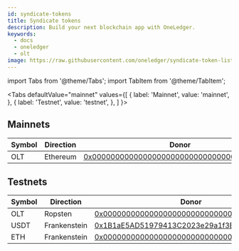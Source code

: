 ```yaml
---
id: syndicate-tokens
title: Syndicate tokens
description: Build your next blockchain app with OneLedger.
keywords:
  - docs
  - oneledger
  - olt
image: https://raw.githubusercontent.com/oneledger/syndicate-token-list/master/logo.svg
---
```


import Tabs from '@theme/Tabs';
import TabItem from '@theme/TabItem';

<Tabs
defaultValue="mainnet"
values={[
{ label: 'Mainnet', value: 'mainnet', },
{ label: 'Testnet', value: 'testnet', },
]
}>

<TabItem value="mainnet">

## Mainnets

| Symbol | Direction              | Donor                                                                                                                                                    | Syndicate                                                                                                             |
|--------|------------------------|----------------------------------------------------------------------------------------------------------------------------------------------------------|-----------------------------------------------------------------------------------------------------------------------|
| OLT    | Ethereum | [0x0000000000000000000000000000000000000000](https://mainnet-explorer.oneledger.network/address/0x0000000000000000000000000000000000000000/transactions) | [0xBdE61AabC13B8419d4b72b74B254A1629858e026](https://etherscan.io/address/0xBdE61AabC13B8419d4b72b74B254A1629858e026) |
</TabItem>

<TabItem value="testnet">

## Testnets

| Symbol | Direction                | Donor                                                                                                                                                         | Syndicate                                                                                                                                                     |
|--------|--------------------------|---------------------------------------------------------------------------------------------------------------------------------------------------------------|---------------------------------------------------------------------------------------------------------------------------------------------------------------|
| OLT    | Ropsten | [0x0000000000000000000000000000000000000000](https://frankenstein-explorer.oneledger.network/address/0x0000000000000000000000000000000000000000/transactions) | [0xD1Ce90a514ac959A4857c01a2b8cA16a054525e7](https://ropsten.etherscan.io/address/0xD1Ce90a514ac959A4857c01a2b8cA16a054525e7)                                 |
| USDT   | Frankenstein | [0x1B1aE5AD51979413C2023e29a1f3E10A09285285](https://ropsten.etherscan.io/address/0x1B1aE5AD51979413C2023e29a1f3E10A09285285)                                 | [0x110a13FC3efE6A245B50102D2d79B3E76125Ae83](https://frankenstein-explorer.oneledger.network/address/0x110a13FC3efE6A245B50102D2d79B3E76125Ae83/transactions) |
| ETH    | Frankenstein | [0x0000000000000000000000000000000000000000](https://ropsten.etherscan.io/address/0x0000000000000000000000000000000000000000)                                 | [0x7C0C24Ccfd2799A9588888c333E9197AA2DBc97B](https://frankenstein-explorer.oneledger.network/address/0x7C0C24Ccfd2799A9588888c333E9197AA2DBc97B/transactions) |
</TabItem>

</Tabs>